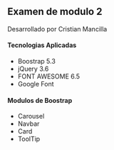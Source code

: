 ## Examen de modulo 2 
Desarrollado por Cristian Mancilla
#### Tecnologias Aplicadas
- Boostrap 5.3
- jQuery 3.6
- FONT AWESOME 6.5
- Google Font

#### Modulos de Boostrap
- Carousel
- Navbar
- Card
- ToolTip
